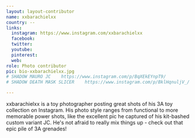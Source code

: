```yaml
---
layout: layout-contributor
name: xxbarachielxx
country: --
links:
  instagram: https://www.instagram.com/xxbarachielxx
  facebook:
  twitter:
  youtube:
  pinterest: 
  web: 
role: Photo contributor
pic: bio-xxbarachielxx.jpg
# SHADOW MAURO JC    https://www.instagram.com/p/BqXEkEYnpT9/
# SHADOW DEATH MASK SLICER    https://www.instagram.com/p/BklHqnuljV_/

---
```

xxbarachielxx is a toy photographer posting great shots of his 3A toy collection on Instagram. His photo style ranges from functional to more memorable power shots, like the excellent pic he captured of his kit-bashed custom variant JC. He's not afraid to really mix things up - check out that epic pile of 3A grenades!